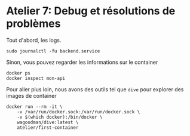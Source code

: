 # Atelier 7: Debug et résolutions de problèmes

Tout d'abord, les logs.

```
sudo journalctl -fu backend.service
```

Sinon, vous pouvez regarder les informations sur le container

```
docker ps
docker inspect mon-api
```

Pour aller plus loin, nous avons des outils tel que `dive` pour explorer des images de container

```
docker run --rm -it \
    -v /var/run/docker.sock:/var/run/docker.sock \
    -v $(which docker):/bin/docker \
    wagoodman/dive:latest \
    atelier/first-container
```
